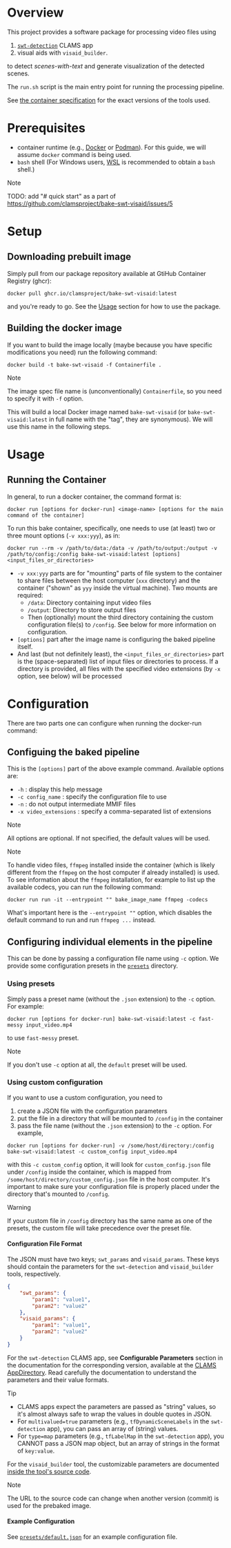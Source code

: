 # Overview

This project provides a software package for processing video files using 
1. [`swt-detection`](https://apps.clams.ai/#swt-detection) CLAMS app
2. visual aids with `visaid_builder`. 

to detect _scenes-with-text_ and generate visualization of the detected scenes.

The `run.sh` script is the main entry point for running the processing pipeline.

See [the container specification](Containerfile#L2-L3) for the exact versions of the tools used.

# Prerequisites

- container runtime (e.g., [Docker](https://www.docker.com/) or [Podman](https://podman.io/)). For this guide, we will assume `docker` command is being used.
- `bash` shell (For Windows users, [WSL](https://learn.microsoft.com/en-us/windows/wsl/) is recommended to obtain a `bash` shell.)

> [!NOTE]
> TODO: add "# quick start" as a part of https://github.com/clamsproject/bake-swt-visaid/issues/5

# Setup

## Downloading prebuilt image
Simply pull from our package repository available at GtiHub Container Registry (ghcr):

```
docker pull ghcr.io/clamsproject/bake-swt-visaid:latest
```

and you're ready to go. See the [Usage](#usage) section for how to use the package. 

## Building the docker image

If you want to build the image locally (maybe because you have specific modifications you need)  run the following command:

```
docker build -t bake-swt-visaid -f Containerfile .
```

> [!NOTE]
> The image spec file name is (unconventionally) `Containerfile`, so you need to specify it with `-f` option.
 
This will build a local Docker image named `bake-swt-visaid` (or `bake-swt-visaid:latest` in full name with the "tag", they are synonymous). We will use this name in the following steps.

# Usage

## Running the Container

In general, to run a docker container, the command format is: 
```
docker run [options for docker-run] <image-name> [options for the main command of the container]
```

To run this bake container, specifically, one needs to use (at least) two or three mount options (`-v xxx:yyy`), as in:
```
docker run --rm -v /path/to/data:/data -v /path/to/output:/output -v /path/to/config:/config bake-swt-visaid:latest [options] <input_files_or_directories>
```

- `-v xxx:yyy` parts are for "mounting" parts of file system to the container to share files between the host computer (`xxx` directory) and the container ("shown" as `yyy` inside the virtual machine). Two mounts are required:
    - `/data`: Directory containing input video files
    - `/output`: Directory to store output files
    - Then (optionally) mount the third directory containing the custom configuration file(s) to `/config`. See below for more information on configuration.
- `[options]` part after the image name is configuring the baked pipeline itself. 
- And last (but not definitely least), the `<input_files_or_directories>` part is the (space-separated) list of input files or directories to process. If a directory is provided, all files with the specified video extensions (by `-x` option, see below) will be processed

# Configuration

There are two parts one can configure when running the docker-run command: 

## Configuing the baked pipeline 
This is the `[options]` part of the above example command. Available options are: 

- `-h` : display this help message
- `-c config_name` : specify the configuration file to use
- `-n` : do not output intermediate MMIF files
- `-x video_extensions` : specify a comma-separated list of extensions

> [!NOTE]
> All options are optional. If not specified, the default values will be used.

> [!NOTE]
> To handle video files, `ffmpeg` installed inside the container (which is likely different from the `ffmpeg` on the host computer if already installed) is used. To see information about the `ffmpeg` installation, for example to list up the available codecs, you can run the following command:
> ```
> docker run run -it --entrypoint "" bake_image_name ffmpeg -codecs
> ```
> What's important here is the `--entrypoint ""` option, which disables the default command to run and run `ffmpeg ...` instead.


## Configuring individual elements in the pipeline

This can be done by passing a configuration file name using `-c` option. We provide some configuration presets in the [`presets`](presets) directory. 

### Using presets
Simply pass a preset name (without the `.json` extension) to the `-c` option. For example:
```
docker run [options for docker-run] bake-swt-visaid:latest -c fast-messy input_video.mp4
```
to use `fast-messy` preset. 

> [!NOTE]
> If you don't use `-c` option at all, the `default` preset will be used.

### Using custom configuration
If you want to use a custom configuration, you need to 
1. create a JSON file with the configuration parameters
2. put the file in a directory that will be mounted to `/config` in the container
3. pass the file name (without the `.json` extension) to the `-c` option. For example, 

``` 
docker run [options for docker-run] -v /some/host/directory:/config bake-swt-visaid:latest -c custom_config input_video.mp4
```
with this `-c custom_config` option, it will look for `custom_config.json` file under `/config` inside the container, which is mapped from `/some/host/directory/custom_config.json` file in the host computer. It's important to make sure your configuration file is properly placed under the directory that's mounted to `/config`.

> [!WARNING]
> If your custom file in `/config` directory has the same name as one of the presets, the custom file will take precedence over the preset file.

#### Configuration File Format
The JSON must have two keys; `swt_params` and `visaid_params`. These keys should contain the parameters for the `swt-detection` and `visaid_builder` tools, respectively.

```json
{
    "swt_params": {
        "param1": "value1",
        "param2": "value2"
    },
    "visaid_params": {
        "param1": "value1",
        "param2": "value2"
    }
}
```

For the `swt-detection` CLAMS app, see **Configurable Parameters** section in the documentation for the corresponding version, available at the [CLAMS AppDirectory](https://apps.clams.ai/#swt-detection). Read carefully the documentation to understand the parameters and their value formats.
> [!TIP]
> - CLAMS apps expect the parameters are passed as "string" values, so it's almost always safe to wrap the values in double quotes in JSON. 
> - For `multivalued=true` parameters (e.g., `tfDynamicSceneLabels` in the `swt-detection` app), you can pass an array of (string) values.
> - For `type=map` parameters (e.g., `tfLabelMap` in the `swt-detection` app), you CANNOT pass a JSON map object, but an array of strings in the format of `key:value`.

For the `visaid_builder` tool, the customizable parameters are documented [inside the tool's source code](https://github.com/WGBH-MLA/visaid_builder/blob/60cfadf67614251c215198a119a7dafc739a16de/proc_swt.py#L28-L38).
> [!NOTE]
> The URL to the source code can change when another version (commit) is used for the prebaked image.

#### Example Configuration

See [`presets/default.json`](presets/default.json) for an example configuration file.
